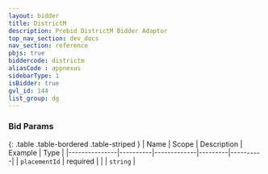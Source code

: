```yaml
---
layout: bidder
title: DistrictM
description: Prebid DistrictM Bidder Adaptor
top_nav_section: dev_docs
nav_section: reference
pbjs: true
biddercode: districtm
aliasCode : appnexus
sidebarType: 1
isBidder: true
gvl_id: 144
list_group: dg
---
```


### Bid Params

{: .table .table-bordered .table-striped }
| Name          | Scope    | Description | Example | Type     |
|---------------|----------|-------------|---------|----------|
| `placementId` | required |             |         | `string` |
